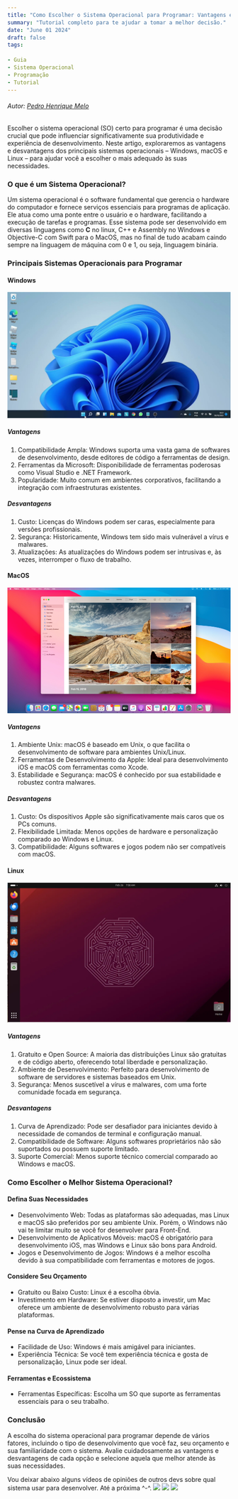 ```yaml
---
title: "Como Escolher o Sistema Operacional para Programar: Vantagens e Desvantagens"
summary: "Tutorial completo para te ajudar a tomar a melhor decisão."
date: "June 01 2024"
draft: false
tags:

- Guia
- Sistema Operacional
- Programação
- Tutorial
---
```

###### Autor: *[Pedro Henrique Melo](https://youtu.be/P5ZqFZKG4uE?si=OXqNtUg2lwQtD3jU)*
Escolher o sistema operacional (SO) certo para programar é uma decisão crucial que pode influenciar significativamente sua produtividade e experiência de desenvolvimento. Neste artigo, exploraremos as vantagens e desvantagens dos principais sistemas operacionais – Windows, macOS e Linux – para ajudar você a escolher o mais adequado às suas necessidades.

### O que é um Sistema Operacional?
Um sistema operacional é o software fundamental que gerencia o hardware do computador e fornece serviços essenciais para programas de aplicação. Ele atua como uma ponte entre o usuário e o hardware, facilitando a execução de tarefas e programas. Esse sistema pode ser desenvolvido em diversas linguagens como **C** no linux, C++ e Assembly no Windows e Objective-C com Swift para o MacOS, mas no final de tudo acabam caindo sempre na linguagem de máquina com 0 e 1, ou seja, linguagem binária. 

### Principais Sistemas Operacionais para Programar
#### Windows
![Interface Windows](./interface_windows_11.jpg)
##### Vantagens
1. Compatibilidade Ampla: Windows suporta uma vasta gama de softwares de desenvolvimento, desde editores de código a ferramentas de design.
2. Ferramentas da Microsoft: Disponibilidade de ferramentas poderosas como Visual Studio e .NET Framework.
3. Popularidade: Muito comum em ambientes corporativos, facilitando a integração com infraestruturas existentes.
##### Desvantagens
1. Custo: Licenças do Windows podem ser caras, especialmente para versões profissionais.
2. Segurança: Historicamente, Windows tem sido mais vulnerável a vírus e malwares.
3. Atualizações: As atualizações do Windows podem ser intrusivas e, às vezes, interromper o fluxo de trabalho.

#### MacOS
![Interface MacOS](./macos_interface.png)
##### Vantagens
1. Ambiente Unix: macOS é baseado em Unix, o que facilita o desenvolvimento de software para ambientes Unix/Linux.
2. Ferramentas de Desenvolvimento da Apple: Ideal para desenvolvimento iOS e macOS com ferramentas como Xcode.
3. Estabilidade e Segurança: macOS é conhecido por sua estabilidade e robustez contra malwares.
##### Desvantagens
1. Custo: Os dispositivos Apple são significativamente mais caros que os PCs comuns.
2. Flexibilidade Limitada: Menos opções de hardware e personalização comparado ao Windows e Linux.
3. Compatibilidade: Alguns softwares e jogos podem não ser compatíveis com macOS.

#### Linux
![Interface Linux](./ubuntu-interface.webp)
##### Vantagens
1. Gratuito e Open Source: A maioria das distribuições Linux são gratuitas e de código aberto, oferecendo total liberdade e personalização.
2. Ambiente de Desenvolvimento: Perfeito para desenvolvimento de software de servidores e sistemas baseados em Unix.
3. Segurança: Menos suscetível a vírus e malwares, com uma forte comunidade focada em segurança.
##### Desvantagens
1. Curva de Aprendizado: Pode ser desafiador para iniciantes devido à necessidade de comandos de terminal e configuração manual.
2. Compatibilidade de Software: Alguns softwares proprietários não são suportados ou possuem suporte limitado.
3. Suporte Comercial: Menos suporte técnico comercial comparado ao Windows e macOS.

### Como Escolher o Melhor Sistema Operacional?
#### Defina Suas Necessidades
- Desenvolvimento Web: Todas as plataformas são adequadas, mas Linux e macOS são preferidos por seu ambiente Unix. Porém, o Windows não vai te limitar muito se você for desenvolver para Front-End.
- Desenvolvimento de Aplicativos Móveis: macOS é obrigatório para desenvolvimento iOS, mas Windows e Linux são bons para Android.
- Jogos e Desenvolvimento de Jogos: Windows é a melhor escolha devido à sua compatibilidade com ferramentas e motores de jogos.

#### Considere Seu Orçamento
- Gratuito ou Baixo Custo: Linux é a escolha óbvia.
- Investimento em Hardware: Se estiver disposto a investir, um Mac oferece um ambiente de desenvolvimento robusto para várias plataformas.

#### Pense na Curva de Aprendizado
- Facilidade de Uso: Windows é mais amigável para iniciantes.
- Experiência Técnica: Se você tem experiência técnica e gosta de personalização, Linux pode ser ideal.

#### Ferramentas e Ecossistema
- Ferramentas Específicas: Escolha um SO que suporte as ferramentas essenciais para o seu trabalho.

### Conclusão
A escolha do sistema operacional para programar depende de vários fatores, incluindo o tipo de desenvolvimento que você faz, seu orçamento e sua familiaridade com o sistema. Avalie cuidadosamente as vantagens e desvantagens de cada opção e selecione aquela que melhor atende às suas necessidades.

Vou deixar abaixo alguns vídeos de opiniões de outros devs sobre qual sistema usar para desenvolver. Até a próxima ^-^.
[![](https://markdown-videos-api.jorgenkh.no/youtube/5by78s9rv2s?si=w-WtDuoW9sexlh41)](https://youtu.be/5by78s9rv2s?si=w-WtDuoW9sexlh41)
[![](https://markdown-videos-api.jorgenkh.no/youtube/kkbFqCNgFlE?si=xokN7N_3zXu270O9)](https://youtu.be/kkbFqCNgFlE?si=xokN7N_3zXu270O9)
[![](https://markdown-videos-api.jorgenkh.no/youtube/nkAzAZw9VT0?si=UQgfLQzAnPwsfGAw)](https://youtu.be/nkAzAZw9VT0?si=UQgfLQzAnPwsfGAw)
